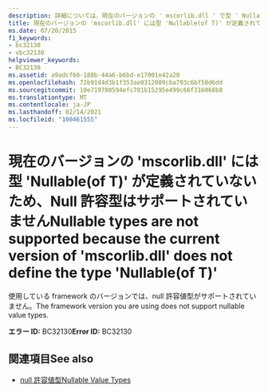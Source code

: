```yaml
---
description: 詳細については、現在のバージョンの ' mscorlib.dll ' で型 ' Nullable (of T) ' が定義されていないため、Null 許容型はサポートされていません
title: 現在のバージョンの 'mscorlib.dll' には型 'Nullable(of T)' が定義されていないため、Null 許容型はサポートされていません
ms.date: 07/20/2015
f1_keywords:
- bc32130
- vbc32130
helpviewer_keywords:
- BC32130
ms.assetid: a9adcf60-188b-44a6-b6bd-e17001e42a20
ms.openlocfilehash: 72b91d4d3b1f353ae0312009cba793c6bf50d6dd
ms.sourcegitcommit: 10e719780594efc781b15295e499c66f316068b8
ms.translationtype: MT
ms.contentlocale: ja-JP
ms.lasthandoff: 02/14/2021
ms.locfileid: "100461555"
---
```

# <a name="nullable-types-are-not-supported-because-the-current-version-of-mscorlibdll-does-not-define-the-type-nullableof-t"></a><span data-ttu-id="26968-103">現在のバージョンの 'mscorlib.dll' には型 'Nullable(of T)' が定義されていないため、Null 許容型はサポートされていません</span><span class="sxs-lookup"><span data-stu-id="26968-103">Nullable types are not supported because the current version of 'mscorlib.dll' does not define the type 'Nullable(of T)'</span></span>

<span data-ttu-id="26968-104">使用している framework のバージョンでは、null 許容値型がサポートされていません。</span><span class="sxs-lookup"><span data-stu-id="26968-104">The framework version you are using does not support nullable value types.</span></span>  
  
 <span data-ttu-id="26968-105">**エラー ID:** BC32130</span><span class="sxs-lookup"><span data-stu-id="26968-105">**Error ID:** BC32130</span></span>  
  
## <a name="see-also"></a><span data-ttu-id="26968-106">関連項目</span><span class="sxs-lookup"><span data-stu-id="26968-106">See also</span></span>

- [<span data-ttu-id="26968-107">null 許容値型</span><span class="sxs-lookup"><span data-stu-id="26968-107">Nullable Value Types</span></span>](../programming-guide/language-features/data-types/nullable-value-types.md)
